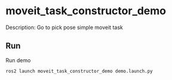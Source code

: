 # moveit_task_constructor_demo

Description: Go to pick pose simple moveit task
## Run

Run demo

    ros2 launch moveit_task_constructor_demo demo.launch.py
